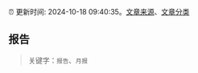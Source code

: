 :alarm_clock: 更新时间: 2024-10-18 09:40:35。[文章来源](/README.md)、[文章分类](/TAGS.md)

## 报告


> 关键字：`报告`、`月报`



